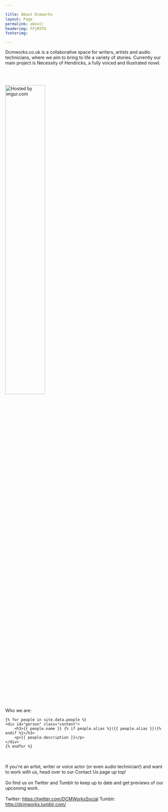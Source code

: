 ```yaml
---

title: About Dcmworks
layout: Page
permalink: about/
headerimg: FFjM3TQ
footerimg: 

---
```


Dcmworks.co.uk is a collaborative space for writers, artists and audio technicians, where we aim to bring to life a variety of stories. Currently our main project is Necessity of Hendricks, a fully voiced and illustrated novel.

<br /><br />

<img src="http://i.imgur.com/bUZjRSB.png" title="Hosted by imgur.com" style="width:50%"/>


Who we are:

    {% for people in site.data.people %}
	<div id="person" class="content">
		<h3>{{ people.name }} {% if people.alias %}({{ people.alias }}){% endif %}</h3>
		<p>{{ people.description }}</p>
	</div>
	{% endfor %}
<br /><br />
If you're an artist, writer or voice actor (or even audio technician!) and want to work with us, head over to our Contact Us page up top!
<br /><br />
Go find us on Twitter and Tumblr to keep up to date and get previews of our upcoming work.
<br /><br />
Twitter: https://twitter.com/DCMWorksSocial
Tumblr: http://dcmworks.tumblr.com/